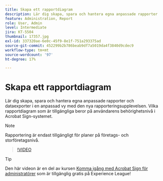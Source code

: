 ```yaml
---
title: Skapa ett rapportdiagram
description: Lär dig skapa, spara och hantera egna anpassade rapporter och dataexporter
feature: Administration, Report
role: User, Admin
level: Intermediate
jira: KT-5504
thumbnail: 17357.jpg
exl-id: 337320ae-6e0c-45f9-8e1f-751a293375ad
source-git-commit: 452299b2b786beab9df7a5019da4f3840d9cdec9
workflow-type: tm+mt
source-wordcount: '97'
ht-degree: 17%

---
```


# Skapa ett rapportdiagram

Lär dig skapa, spara och hantera egna anpassade rapporter och dataexporter i en anpassad vy med den nya rapporteringsupplevelsen. Vilka rapportdiagram som är tillgängliga beror på användarens behörighetsnivå i Acrobat Sign-systemet.

>[!NOTE]
>
>Rapportering är endast tillgängligt för planer på företags- och storföretagsnivå.

>[!VIDEO](https://video.tv.adobe.com/v/33812?quality=12&learn=on&hidetitle=true)

>[!TIP]
>
>Den här videon är en del av kursen [Komma igång med Acrobat Sign för administratörer](https://experienceleague.adobe.com/?recommended=Sign-A-1-2020.2) som är tillgänglig gratis på Experience League!
